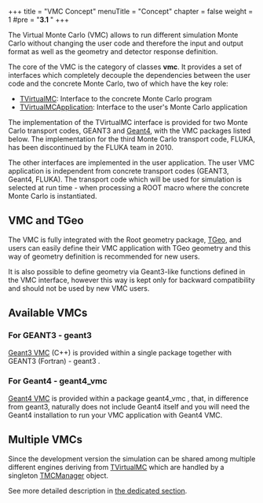 +++
title = "VMC Concept"
menuTitle = "Concept"
chapter = false
weight = 1
#pre = "<b>3.1 </b>"
+++

The Virtual Monte Carlo (VMC) allows to run different simulation Monte Carlo without changing the user code and therefore the input and output format as well as the geometry and detector response definition.

The core of the VMC is the category of classes **vmc**. It provides a set of interfaces which completely decouple the dependencies between the user code and the concrete Monte Carlo, two of which have the key role:

- [TVirtualMC](https://vmc-project.github.io/vmc/html/classTVirtualMC.html): Interface to the concrete Monte Carlo program
- [TVirtualMCApplication](https://vmc-project.github.io/vmc/html/classTVirtualMCApplication.html): Interface to the user's Monte Carlo application

The implementation of the TVirtualMC interface is provided for two Monte Carlo transport codes, GEANT3 and [Geant4](http://geant4.web.cern.ch/geant4/), with the VMC packages listed below. The implementation for the third Monte Carlo transport code, FLUKA, has been discontinued by the FLUKA team in 2010.

The other interfaces are implemented in the user application. The user VMC application is independent from concrete transport codes (GEANT3, Geant4, FLUKA). The transport code which will be used for simulation is selected at run time - when processing a ROOT macro where the concrete Monte Carlo is instantiated.

## VMC and TGeo

The VMC is fully integrated with the Root geometry package, [TGeo](https://root.cern/doc/master/group__Geometry__classes.html), and users can easily define their VMC application with TGeo geometry and this way of geometry definition is recommended for new users.

It is also possible to define geometry via Geant3-like functions defined in the VMC interface, however this way is kept only for backward compatibility and should not be used by new VMC users.

## Available VMCs

### For GEANT3 - geant3
[Geant3 VMC](geant3+vmc) (C++) is provided within a single package together with GEANT3 (Fortran) - geant3 .

### For Geant4 - geant4_vmc
[Geant4 VMC](geant4_vmc) is provided within a package geant4_vmc , that, in difference from geant3, naturally does not include Geant4 itself and you will need the Geant4 installation to run your VMC application with Geant4 VMC.

## Multiple VMCs

Since the development version the simulation can be shared among multiple different engines deriving from [TVirtualMC](https://vmc-project.github.io/vmc/html/classTVirtualMC.html) which are handled by a singleton [TMCManager](https://vmc-project.github.io/vmc/html/classTMCManager.html) object.

See more detailed description in [the dedicated section](/user-guide/vmc/multiple-vmc).
